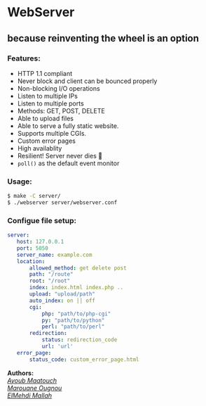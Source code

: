 # WebServer
## because reinventing the wheel is an option 
### Features:
- HTTP 1.1 compliant 
- Never block and client can be bounced properly
- Non-blocking I/O operations
- Listen to multiple IPs
- Listen to multiple ports
- Methods: GET, POST, DELETE
- Able to upload files
- Able to serve a fully static website.
- Supports multiple CGIs.
- Custom error pages 
- High availablity
- Resilient! Server never dies :slightly_smiling_face:
- `poll()` as the default event monitor
### Usage: 
``` bash
$ make -C server/
$ ./webserver server/webserver.conf
```

### Configue file setup:  
 ```yaml
 server:
	host: 127.0.0.1
	port: 5050
	server_name: example.com
	location:
		allowed_method: get delete post
		path: "/route"
		root: "/root"
		index: index.html index.php ..
		upload: "upload/path"
		auto_index: on || off
		cgi:
			php: "path/to/php-cgi"
			py: "path/to/python"
			perl: "path/to/perl"
		redirection:
			status: redirection_code
			url: 'url'
	error_page:
        status_code: custom_error_page.html
```
**Authors:**  
*[Ayoub Maatouch](https://github.com/AyoubMaatouch)*  
*[Marouane Ougnou](https://github.com/MaroIsLife)*  
*[ElMehdi Mallah](https://github.com/mallah-elmehdi)*  
